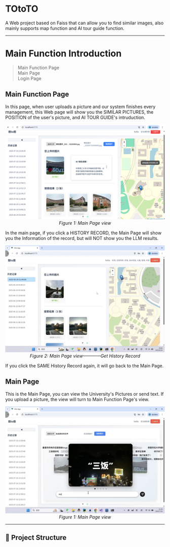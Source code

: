 # TOtoTO

A Web project based on Faiss that can allow you to find similar images, also mainly supports map function and AI tour guide function.

---

# Main Function Introduction

> Main Function Page  
> Main Page  
> Login Page  


## Main Function Page
In this page, when user uploads a picture and our system finishes every management, this Web page will show you the SIMILAR PICTURES, the POSITION of the user's picture, and AI TOUR GUIDE's intruduction.  
<p align="center">
  <img src="./ScreenShots/c5344711f54ba3dd19f9b9f6c580d6c.jpg" alt="Homepage" />
  <br/>
  <em>Figure 1: Main Page view</em>
</p>

In the main page, if you click a HISTORY RECORD, the Main Page will show you the Information of the record, but will NOT show you the LLM results.  
<p align="center">
  <img src="./ScreenShots/a7bc1d9569158d171f82c4015c27473.jpg" alt="Homepage" />
  <br/>
  <em>Figure 2: Main Page view————Get History Record</em>
</p>
 If you click the SAME History Record again, it will go back to the Main Page.


 ## Main Page
This is the Main Page, you can view the University's Pictures or send text. If you upload a picture, the view will turn to Main Function Page's view.  
<p align="center">
  <img src="./ScreenShots/52ec248bdefef2e50ea671709e87461.jpg" alt="Homepage" />
  <br/>
  <em>Figure 1: Main Page view</em>
</p>

---

## 🧩 Project Structure

